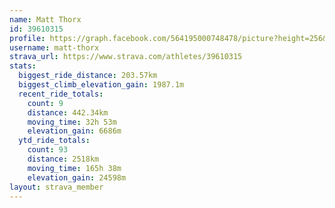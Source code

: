 ```yaml
---
name: Matt Thorx
id: 39610315
profile: https://graph.facebook.com/564195000748478/picture?height=256&width=256
username: matt-thorx
strava_url: https://www.strava.com/athletes/39610315
stats:
  biggest_ride_distance: 203.57km
  biggest_climb_elevation_gain: 1987.1m
  recent_ride_totals:
    count: 9
    distance: 442.34km
    moving_time: 32h 53m
    elevation_gain: 6686m
  ytd_ride_totals:
    count: 93
    distance: 2518km
    moving_time: 165h 38m
    elevation_gain: 24598m
layout: strava_member
--- 
```

